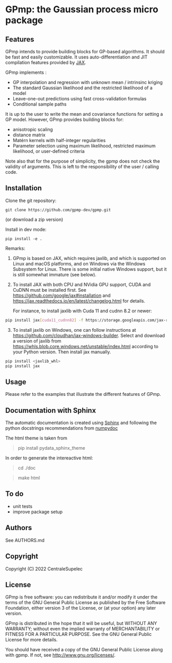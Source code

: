 # GPmp: the Gaussian process micro package

## Features

GPmp intends to provide building blocks for GP-based algorithms.
It should be fast and easily customizable. It uses auto-differentiation
and JIT compilation features provided by [JAX](https://jax.readthedocs.io/).

GPmp implements :
* GP interpolation and regression with unknown mean / intrinsinc kriging
* The standard Gaussian likelihood and the restricted likelihood of a model
* Leave-one-out predictions using fast cross-validation formulas
* Conditional sample paths

It is up to the user to write the mean and covariance functions for
setting a GP model. However, GPmp provides building blocks for:
* anisotropic scaling
* distance matrix
* Matérn kernels with half-integer regularities
* Parameter selection using maximum likelihood, restricted maximum
  likelihood, or user-defined criteria

Note also that for the purpose of simplicity, the gpmp does not
check the validity of arguments. This is left to the responsibility
of the user / calling code.

## Installation

Clone the git repository:
```
git clone https://github.com/gpmp-dev/gpmp.git
```
(or download a zip version)

Install in dev mode:
```
pip install -e .
```

Remarks:

1. GPmp is based on JAX, which requires jaxlib, and which is
   supported on Linux and macOS platforms, and on Windows via the
   Windows Subsystem for Linux. There is some initial native Windows
   support, but it is still somewhat immature (see below).

2. To install JAX with both CPU and NVidia GPU support, CUDA and CuDNN
   must be installed first. See
   https://github.com/google/jax#installation and
   https://jax.readthedocs.io/en/latest/changelog.html for details.

   For instance, to install jaxlib  with Cuda 11 and cudnn 8.2 or newer:
```bash   
pip install jax[cuda11_cudnn82] -f https://storage.googleapis.com/jax-releases/jax_releases.html
```
   
3. To install jaxlib on Windows, one can follow instructions at
   https://github.com/cloudhan/jax-windows-builder.  Select and
   download a version of jaxlib from
   https://whls.blob.core.windows.net/unstable/index.html according to
   your Python version. Then install jax manually.

```powershell
pip install <jaxlib_whl>
pip install jax
```

## Usage

Please refer to the examples that illustrate the different features of GPmp.

## Documentation with Sphinx
The automatic documentation is created using [Sphinx](https://www.sphinx-doc.org/en/master/) and following the python docstrings recommendations from [numpydoc](https://numpydoc.readthedocs.io/en/latest/format.html)

The html theme is taken from
>pip install pydata_sphinx_theme

In order to generate the intereactive html:
>cd ./doc

>make html

## To do

* unit tests
* improve package setup

## Authors

 See AUTHORS.md

## Copyright

 Copyright (C) 2022 CentraleSupelec

## License

 GPmp is free software: you can redistribute it and/or modify it
 under the terms of the GNU General Public License as published by
 the Free Software Foundation, either version 3 of the License, or
 (at your option) any later version.

 GPmp is distributed in the hope that it will be useful, but WITHOUT
 ANY WARRANTY; without even the implied warranty of MERCHANTABILITY
 or FITNESS FOR A PARTICULAR PURPOSE. See the GNU General Public
 License for more details.

 You should have received a copy of the GNU General Public License
 along with gpmp. If not, see http://www.gnu.org/licenses/.
